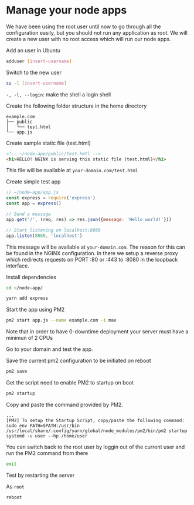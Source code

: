 # Manage your node apps

We have been using the root user until now to go through all the configuration easily, but you should not run any application as root. We will create a new user with no root access which will run our node apps.

Add an user in Ubuntu
```sh
adduser [insert-username]
```

Switch to the new user
```sh
su -l [insert-username]
```
`-, -l, --login`: make the shell a login shell


Create the following folder structure in the home directory

```
example.com
├── public
│   └── test.html
└── app.js
```

Create sample static file (test.html)
```html
<!-- ~/node-app/public/test.hmtl -->
<h1>HELLO! NGINX is serving this static file (test.html)</h1>
```

This file will be available at `your-domain.com/test.html`

Create simple test app
```js
// ~/node-app/app.js
const express = require('express')
const app = express()

// Send a message
app.get('/', (req, res) => res.json({message: 'Hello world!'}))

// Start listening on localhost:8080
app.listen(8080, 'localhost')
```
This message will be available at `your-domain.com`. The reason for this can be found in the NGINX configuration. In there we setup a reverse proxy which redirects requests on PORT :80 or :443 to :8080 in the loopback interface.

Install dependencies

```sh
cd ~/node-app/
```

```sh
yarn add express
```

Start the app using PM2

```sh
pm2 start app.js --name example.com -i max
```
Note that in order to have 0-downtime deployment your server must have a minimun of 2 CPUs

Go to your domain and test the app.

Save the current pm2 configuration to be initiated on reboot

```sh
pm2 save
```

Get the script need to enable PM2 to startup on boot
```sh
pm2 startup
```
Copy and paste the command provided by PM2.

```
...
[PM2] To setup the Startup Script, copy/paste the following command:
sudo env PATH=$PATH:/usr/bin /usr/local/share/.config/yarn/global/node_modules/pm2/bin/pm2 startup systemd -u user --hp /home/user
```

You can switch back to the root user by loggin out of the current user and run the PM2 command from there
```sh
exit
```

Test by restarting the server

As `root`
```sh
reboot
```